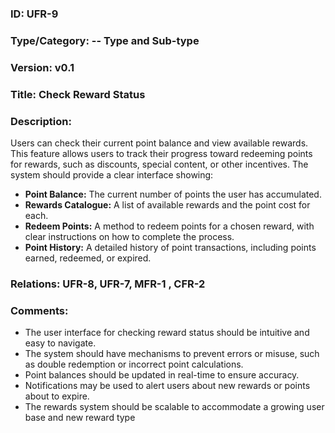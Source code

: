 ### ID: UFR-9 

### Type/Category: -- Type and Sub-type

### Version: v0.1
 
### Title: Check Reward Status 
  
### Description: 

Users can check their current point balance and view available rewards. This feature allows users to track their progress toward redeeming points for rewards, such as discounts, special content, or other incentives. The system should provide a clear interface showing:

* **Point Balance:** The current number of points the user has accumulated.
* **Rewards Catalogue:** A list of available rewards and the point cost for each.
* **Redeem Points:** A method to redeem points for a chosen reward, with clear instructions on how to complete the process.
* **Point History:** A detailed history of point transactions, including points earned, redeemed, or expired.

### Relations: UFR-8, UFR-7, MFR-1 , CFR-2

### Comments:

* The user interface for checking reward status should be intuitive and easy to navigate.
* The system should have mechanisms to prevent errors or misuse, such as double redemption or incorrect point calculations.
* Point balances should be updated in real-time to ensure accuracy.
* Notifications may be used to alert users about new rewards or points about to expire.
* The rewards system should be scalable to accommodate a growing user base and new reward type

